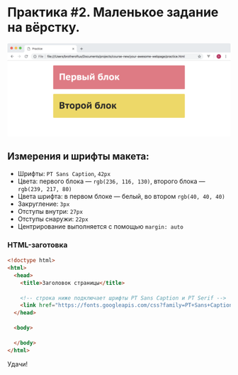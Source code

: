 # Практика #2. Маленькое задание на вёрстку.

![то, что должно получиться][result]

## Измерения и шрифты макета:

- Шрифты: `PT Sans Caption`, `42px`
- Цвета: первого блока &mdash; `rgb(236, 116, 130)`, второго блока
  &mdash; `rgb(239, 217, 80)`
- Цвета шрифта: в первом блоке &mdash; белый, во втором
  `rgb(40, 40, 40)`
- Закругление: `3px`
- Отступы внутри: `27px`
- Отступы снаружи: `22px`
- Центрирование выполняется с помощью `margin: auto`

### HTML-заготовка

```html
<!doctype html>
<html>
  <head>
    <title>Заголовок страницы</title>

    <!-- строка ниже подключает шрифты PT Sans Caption и PT Serif -->
    <link href="https://fonts.googleapis.com/css?family=PT+Sans+Caption|PT+Serif&amp;subset=cyrillic" rel="stylesheet" />
  </head>

  <body>

  </body>
</html>
```

Удачи!

[result]: ./blocks.png